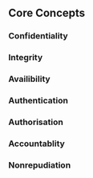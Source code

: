 ## Core Concepts

### Confidentiality

### Integrity

### Availibility

### Authentication

### Authorisation

### Accountablity

### Nonrepudiation


